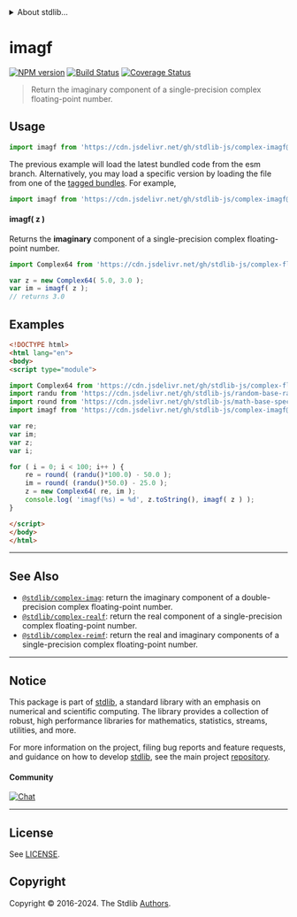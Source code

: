 <!--

@license Apache-2.0

Copyright (c) 2021 The Stdlib Authors.

Licensed under the Apache License, Version 2.0 (the "License");
you may not use this file except in compliance with the License.
You may obtain a copy of the License at

   http://www.apache.org/licenses/LICENSE-2.0

Unless required by applicable law or agreed to in writing, software
distributed under the License is distributed on an "AS IS" BASIS,
WITHOUT WARRANTIES OR CONDITIONS OF ANY KIND, either express or implied.
See the License for the specific language governing permissions and
limitations under the License.

-->


<details>
  <summary>
    About stdlib...
  </summary>
  <p>We believe in a future in which the web is a preferred environment for numerical computation. To help realize this future, we've built stdlib. stdlib is a standard library, with an emphasis on numerical and scientific computation, written in JavaScript (and C) for execution in browsers and in Node.js.</p>
  <p>The library is fully decomposable, being architected in such a way that you can swap out and mix and match APIs and functionality to cater to your exact preferences and use cases.</p>
  <p>When you use stdlib, you can be absolutely certain that you are using the most thorough, rigorous, well-written, studied, documented, tested, measured, and high-quality code out there.</p>
  <p>To join us in bringing numerical computing to the web, get started by checking us out on <a href="https://github.com/stdlib-js/stdlib">GitHub</a>, and please consider <a href="https://opencollective.com/stdlib">financially supporting stdlib</a>. We greatly appreciate your continued support!</p>
</details>

# imagf

[![NPM version][npm-image]][npm-url] [![Build Status][test-image]][test-url] [![Coverage Status][coverage-image]][coverage-url] <!-- [![dependencies][dependencies-image]][dependencies-url] -->

> Return the imaginary component of a single-precision complex floating-point number.

<!-- Section to include introductory text. Make sure to keep an empty line after the intro `section` element and another before the `/section` close. -->

<section class="intro">

</section>

<!-- /.intro -->

<!-- Package usage documentation. -->



<section class="usage">

## Usage

```javascript
import imagf from 'https://cdn.jsdelivr.net/gh/stdlib-js/complex-imagf@esm/index.mjs';
```
The previous example will load the latest bundled code from the esm branch. Alternatively, you may load a specific version by loading the file from one of the [tagged bundles](https://github.com/stdlib-js/complex-imagf/tags). For example,

```javascript
import imagf from 'https://cdn.jsdelivr.net/gh/stdlib-js/complex-imagf@v0.2.1-esm/index.mjs';
```

#### imagf( z )

Returns the **imaginary** component of a single-precision complex floating-point number.

```javascript
import Complex64 from 'https://cdn.jsdelivr.net/gh/stdlib-js/complex-float32@esm/index.mjs';

var z = new Complex64( 5.0, 3.0 );
var im = imagf( z );
// returns 3.0
```

</section>

<!-- /.usage -->

<!-- Package usage notes. Make sure to keep an empty line after the `section` element and another before the `/section` close. -->

<section class="notes">

</section>

<!-- /.notes -->

<!-- Package usage examples. -->

<section class="examples">

## Examples

<!-- eslint no-undef: "error" -->

```html
<!DOCTYPE html>
<html lang="en">
<body>
<script type="module">

import Complex64 from 'https://cdn.jsdelivr.net/gh/stdlib-js/complex-float32@esm/index.mjs';
import randu from 'https://cdn.jsdelivr.net/gh/stdlib-js/random-base-randu@esm/index.mjs';
import round from 'https://cdn.jsdelivr.net/gh/stdlib-js/math-base-special-round@esm/index.mjs';
import imagf from 'https://cdn.jsdelivr.net/gh/stdlib-js/complex-imagf@esm/index.mjs';

var re;
var im;
var z;
var i;

for ( i = 0; i < 100; i++ ) {
    re = round( (randu()*100.0) - 50.0 );
    im = round( (randu()*50.0) - 25.0 );
    z = new Complex64( re, im );
    console.log( 'imagf(%s) = %d', z.toString(), imagf( z ) );
}

</script>
</body>
</html>
```

</section>

<!-- /.examples -->

<!-- C interface documentation. -->



<!-- Section to include cited references. If references are included, add a horizontal rule *before* the section. Make sure to keep an empty line after the `section` element and another before the `/section` close. -->

<section class="references">

</section>

<!-- /.references -->

<!-- Section for related `stdlib` packages. Do not manually edit this section, as it is automatically populated. -->

<section class="related">

* * *

## See Also

-   <span class="package-name">[`@stdlib/complex-imag`][@stdlib/complex/imag]</span><span class="delimiter">: </span><span class="description">return the imaginary component of a double-precision complex floating-point number.</span>
-   <span class="package-name">[`@stdlib/complex-realf`][@stdlib/complex/realf]</span><span class="delimiter">: </span><span class="description">return the real component of a single-precision complex floating-point number.</span>
-   <span class="package-name">[`@stdlib/complex-reimf`][@stdlib/complex/reimf]</span><span class="delimiter">: </span><span class="description">return the real and imaginary components of a single-precision complex floating-point number.</span>

</section>

<!-- /.related -->

<!-- Section for all links. Make sure to keep an empty line after the `section` element and another before the `/section` close. -->


<section class="main-repo" >

* * *

## Notice

This package is part of [stdlib][stdlib], a standard library with an emphasis on numerical and scientific computing. The library provides a collection of robust, high performance libraries for mathematics, statistics, streams, utilities, and more.

For more information on the project, filing bug reports and feature requests, and guidance on how to develop [stdlib][stdlib], see the main project [repository][stdlib].

#### Community

[![Chat][chat-image]][chat-url]

---

## License

See [LICENSE][stdlib-license].


## Copyright

Copyright &copy; 2016-2024. The Stdlib [Authors][stdlib-authors].

</section>

<!-- /.stdlib -->

<!-- Section for all links. Make sure to keep an empty line after the `section` element and another before the `/section` close. -->

<section class="links">

[npm-image]: http://img.shields.io/npm/v/@stdlib/complex-imagf.svg
[npm-url]: https://npmjs.org/package/@stdlib/complex-imagf

[test-image]: https://github.com/stdlib-js/complex-imagf/actions/workflows/test.yml/badge.svg?branch=v0.2.1
[test-url]: https://github.com/stdlib-js/complex-imagf/actions/workflows/test.yml?query=branch:v0.2.1

[coverage-image]: https://img.shields.io/codecov/c/github/stdlib-js/complex-imagf/main.svg
[coverage-url]: https://codecov.io/github/stdlib-js/complex-imagf?branch=main

<!--

[dependencies-image]: https://img.shields.io/david/stdlib-js/complex-imagf.svg
[dependencies-url]: https://david-dm.org/stdlib-js/complex-imagf/main

-->

[chat-image]: https://img.shields.io/gitter/room/stdlib-js/stdlib.svg
[chat-url]: https://app.gitter.im/#/room/#stdlib-js_stdlib:gitter.im

[stdlib]: https://github.com/stdlib-js/stdlib

[stdlib-authors]: https://github.com/stdlib-js/stdlib/graphs/contributors

[umd]: https://github.com/umdjs/umd
[es-module]: https://developer.mozilla.org/en-US/docs/Web/JavaScript/Guide/Modules

[deno-url]: https://github.com/stdlib-js/complex-imagf/tree/deno
[deno-readme]: https://github.com/stdlib-js/complex-imagf/blob/deno/README.md
[umd-url]: https://github.com/stdlib-js/complex-imagf/tree/umd
[umd-readme]: https://github.com/stdlib-js/complex-imagf/blob/umd/README.md
[esm-url]: https://github.com/stdlib-js/complex-imagf/tree/esm
[esm-readme]: https://github.com/stdlib-js/complex-imagf/blob/esm/README.md
[branches-url]: https://github.com/stdlib-js/complex-imagf/blob/main/branches.md

[stdlib-license]: https://raw.githubusercontent.com/stdlib-js/complex-imagf/main/LICENSE

<!-- <related-links> -->

[@stdlib/complex/imag]: https://github.com/stdlib-js/complex-imag/tree/esm

[@stdlib/complex/realf]: https://github.com/stdlib-js/complex-realf/tree/esm

[@stdlib/complex/reimf]: https://github.com/stdlib-js/complex-reimf/tree/esm

<!-- </related-links> -->

</section>

<!-- /.links -->
